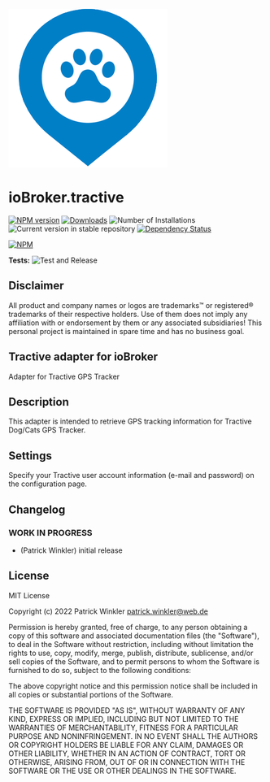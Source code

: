 ![Logo](admin/tractive.png)
# ioBroker.tractive

[![NPM version](https://img.shields.io/npm/v/iobroker.tractive.svg)](https://www.npmjs.com/package/iobroker.tractive)
[![Downloads](https://img.shields.io/npm/dm/iobroker.tractive.svg)](https://www.npmjs.com/package/iobroker.tractive)
![Number of Installations](https://iobroker.live/badges/tractive-installed.svg)
![Current version in stable repository](https://iobroker.live/badges/tractive-stable.svg)
[![Dependency Status](https://img.shields.io/david/Guinness1000/iobroker.tractive.svg)](https://david-dm.org/Guinness1000/iobroker.tractive)

[![NPM](https://nodei.co/npm/iobroker.tractive.png?downloads=true)](https://nodei.co/npm/iobroker.tractive/)

**Tests:** ![Test and Release](https://github.com/Guinness1000/ioBroker.tractive/workflows/Test%20and%20Release/badge.svg)

## Disclaimer

All product and company names or logos are trademarks™ or registered® trademarks of their respective holders. 
Use of them does not imply any affiliation with or endorsement by them or any associated subsidiaries!
This personal project is maintained in spare time and has no business goal.

## Tractive adapter for ioBroker

Adapter for Tractive GPS Tracker

## Description

This adapter is intended to retrieve GPS tracking information for Tractive Dog/Cats GPS Tracker.

## Settings

Specify your Tractive user account information (e-mail and password) on the configuration page.

## Changelog
<!--
	Placeholder for the next version (at the beginning of the line):
	### **WORK IN PROGRESS**
-->

### **WORK IN PROGRESS**
* (Patrick Winkler) initial release

## License
MIT License

Copyright (c) 2022 Patrick Winkler <patrick.winkler@web.de>

Permission is hereby granted, free of charge, to any person obtaining a copy
of this software and associated documentation files (the "Software"), to deal
in the Software without restriction, including without limitation the rights
to use, copy, modify, merge, publish, distribute, sublicense, and/or sell
copies of the Software, and to permit persons to whom the Software is
furnished to do so, subject to the following conditions:

The above copyright notice and this permission notice shall be included in all
copies or substantial portions of the Software.

THE SOFTWARE IS PROVIDED "AS IS", WITHOUT WARRANTY OF ANY KIND, EXPRESS OR
IMPLIED, INCLUDING BUT NOT LIMITED TO THE WARRANTIES OF MERCHANTABILITY,
FITNESS FOR A PARTICULAR PURPOSE AND NONINFRINGEMENT. IN NO EVENT SHALL THE
AUTHORS OR COPYRIGHT HOLDERS BE LIABLE FOR ANY CLAIM, DAMAGES OR OTHER
LIABILITY, WHETHER IN AN ACTION OF CONTRACT, TORT OR OTHERWISE, ARISING FROM,
OUT OF OR IN CONNECTION WITH THE SOFTWARE OR THE USE OR OTHER DEALINGS IN THE
SOFTWARE.